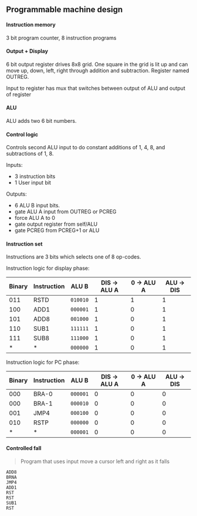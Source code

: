 ## Programmable machine design

#### Instruction memory
3 bit program counter, 8 instruction programs

#### Output + Display
6 bit output register drives 8x8 grid. One square in the grid is lit up and can move up, down, left, right through addition and subtraction. Register named OUTREG.

Input to register has mux that switches between output of ALU and output of register

#### ALU
ALU adds two 6 bit numbers.

#### Control logic
Controls second ALU input to do constant additions of 1, 4, 8, and subtractions of 1, 8. 

Inputs:

- 3 instruction bits
- 1 User input bit

Outputs: 
- 6 ALU B input bits.
- gate ALU A input from OUTREG or PCREG
- force ALU A to 0
- gate output register from self/ALU
- gate PCREG from PCREG+1 or ALU


#### Instruction set
Instructions are 3 bits which selects one of 8 op-codes.

Instruction logic for display phase:

| Binary | Instruction | ALU B        | DIS -> ALU A | 0 -> ALU A | ALU -> DIS |
| ------ | ----------- | ------------ | ------------ | ---------- | ---------- |
| 011    | RSTD        | ```010010``` | 1            | 1          | 1          |
| 100    | ADD1        | ```000001``` | 1            | 0          | 1          |
| 101    | ADD8        | ```001000``` | 1            | 0          | 1          |
| 110    | SUB1        | ```111111``` | 1            | 0          | 1          |
| 111    | SUB8        | ```111000``` | 1            | 0          | 1          |
| *      | *           | ```000000``` | 1            | 0          | 1          |

Instruction logic for PC phase:

| Binary | Instruction | ALU B        | DIS -> ALU A | 0 -> ALU A | ALU -> DIS |
| ------ | ----------- | ------------ | ------------ | ---------- | ---------- |
| 000    | BRA-0       | ```000001``` | 0            | 0          | 0          |
| 000    | BRA-1       | ```000010``` | 0            | 0          | 0          |
| 001    | JMP4        | ```000100``` | 0            | 0          | 0          |
| 010    | RSTP        | ```000000``` | 0            | 0          | 0          |
| *      | *           | ```000001``` | 0            | 0          | 0          |

#### Controlled fall
> Program that uses input move a cursor left and right as it falls

```
ADD8
BRNA
JMP4
ADD1
RST
RST
SUB1
RST
```

